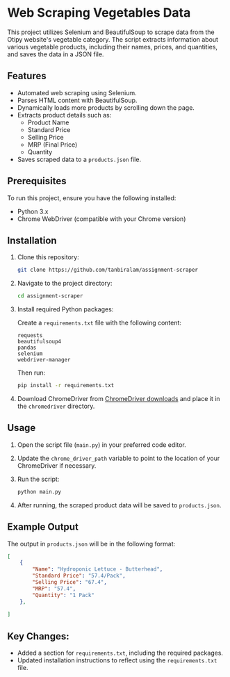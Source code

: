 # Web Scraping Vegetables Data

This project utilizes Selenium and BeautifulSoup to scrape data from the Otipy website's vegetable category. The script extracts information about various vegetable products, including their names, prices, and quantities, and saves the data in a JSON file.

## Features

- Automated web scraping using Selenium.
- Parses HTML content with BeautifulSoup.
- Dynamically loads more products by scrolling down the page.
- Extracts product details such as:
  - Product Name
  - Standard Price
  - Selling Price
  - MRP (Final Price)
  - Quantity
- Saves scraped data to a `products.json` file.

## Prerequisites

To run this project, ensure you have the following installed:

- Python 3.x
- Chrome WebDriver (compatible with your Chrome version)

## Installation

1. Clone this repository:

   ```bash
   git clone https://github.com/tanbiralam/assignment-scraper
   ```

2. Navigate to the project directory:

   ```bash
   cd assignment-scraper
   ```

3. Install required Python packages:

   Create a `requirements.txt` file with the following content:

   ```plaintext
   requests
   beautifulsoup4
   pandas
   selenium
   webdriver-manager
   ```

   Then run:

   ```bash
   pip install -r requirements.txt
   ```

4. Download ChromeDriver from [ChromeDriver downloads](https://sites.google.com/a/chromium.org/chromedriver/downloads) and place it in the `chromedriver` directory.

## Usage

1. Open the script file (`main.py`) in your preferred code editor.
2. Update the `chrome_driver_path` variable to point to the location of your ChromeDriver if necessary.
3. Run the script:

   ```bash
   python main.py
   ```

4. After running, the scraped product data will be saved to `products.json`.

## Example Output

The output in `products.json` will be in the following format:

```json
[
    {
        "Name": "Hydroponic Lettuce - Butterhead",
        "Standard Price": "57.4/Pack",
        "Selling Price": "67.4",
        "MRP": "57.4",
        "Quantity": "1 Pack"
    },
    
]
```

## Key Changes:

- Added a section for `requirements.txt`, including the required packages.
- Updated installation instructions to reflect using the `requirements.txt` file.

